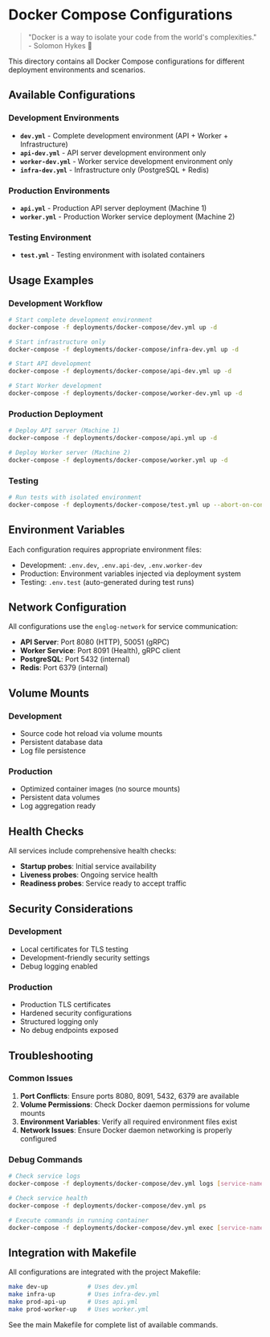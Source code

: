 # Docker Compose Configurations

> "Docker is a way to isolate your code from the world's complexities." - Solomon Hykes 🐳

This directory contains all Docker Compose configurations for different deployment environments and scenarios.

## Available Configurations

### Development Environments

- **`dev.yml`** - Complete development environment (API + Worker + Infrastructure)
- **`api-dev.yml`** - API server development environment only
- **`worker-dev.yml`** - Worker service development environment only
- **`infra-dev.yml`** - Infrastructure only (PostgreSQL + Redis)

### Production Environments

- **`api.yml`** - Production API server deployment (Machine 1)
- **`worker.yml`** - Production Worker service deployment (Machine 2)

### Testing Environment

- **`test.yml`** - Testing environment with isolated containers

## Usage Examples

### Development Workflow

```bash
# Start complete development environment
docker-compose -f deployments/docker-compose/dev.yml up -d

# Start infrastructure only
docker-compose -f deployments/docker-compose/infra-dev.yml up -d

# Start API development
docker-compose -f deployments/docker-compose/api-dev.yml up -d

# Start Worker development
docker-compose -f deployments/docker-compose/worker-dev.yml up -d
```

### Production Deployment

```bash
# Deploy API server (Machine 1)
docker-compose -f deployments/docker-compose/api.yml up -d

# Deploy Worker server (Machine 2)
docker-compose -f deployments/docker-compose/worker.yml up -d
```

### Testing

```bash
# Run tests with isolated environment
docker-compose -f deployments/docker-compose/test.yml up --abort-on-container-exit
```

## Environment Variables

Each configuration requires appropriate environment files:

- Development: `.env.dev`, `.env.api-dev`, `.env.worker-dev`
- Production: Environment variables injected via deployment system
- Testing: `.env.test` (auto-generated during test runs)

## Network Configuration

All configurations use the `englog-network` for service communication:

- **API Server**: Port 8080 (HTTP), 50051 (gRPC)
- **Worker Service**: Port 8091 (Health), gRPC client
- **PostgreSQL**: Port 5432 (internal)
- **Redis**: Port 6379 (internal)

## Volume Mounts

### Development
- Source code hot reload via volume mounts
- Persistent database data
- Log file persistence

### Production
- Optimized container images (no source mounts)
- Persistent data volumes
- Log aggregation ready

## Health Checks

All services include comprehensive health checks:

- **Startup probes**: Initial service availability
- **Liveness probes**: Ongoing service health
- **Readiness probes**: Service ready to accept traffic

## Security Considerations

### Development
- Local certificates for TLS testing
- Development-friendly security settings
- Debug logging enabled

### Production
- Production TLS certificates
- Hardened security configurations
- Structured logging only
- No debug endpoints exposed

## Troubleshooting

### Common Issues

1. **Port Conflicts**: Ensure ports 8080, 8091, 5432, 6379 are available
2. **Volume Permissions**: Check Docker daemon permissions for volume mounts
3. **Environment Variables**: Verify all required environment files exist
4. **Network Issues**: Ensure Docker daemon networking is properly configured

### Debug Commands

```bash
# Check service logs
docker-compose -f deployments/docker-compose/dev.yml logs [service-name]

# Check service health
docker-compose -f deployments/docker-compose/dev.yml ps

# Execute commands in running container
docker-compose -f deployments/docker-compose/dev.yml exec [service-name] sh
```

## Integration with Makefile

All configurations are integrated with the project Makefile:

```bash
make dev-up           # Uses dev.yml
make infra-up         # Uses infra-dev.yml
make prod-api-up      # Uses api.yml
make prod-worker-up   # Uses worker.yml
```

See the main Makefile for complete list of available commands.
